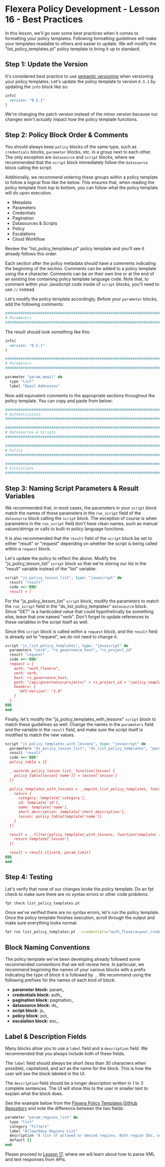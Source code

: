 # Flexera Policy Development - Lesson 16 - Best Practices

In this lesson, we'll go over some best practices when it comes to formatting your policy templates. Following formatting guidelines will make your templates readable to others and easier to update. We will modify the "list_policy_templates.pt" policy template to bring it up to standard.

## Step 1: Update the Version

It's considered best practice to use [semantic versioning](https://github.com/flexera-public/policy_templates/blob/master/VERSIONING.md) when versioning your policy templates. Let's update the policy template to version `0.5.1` by updating the `info` block like so:

```ruby
info(
  version: "0.5.1"
)
```

We're changing the patch version instead of the minor version because our changes won't actually impact how the policy template functions.

## Step 2: Policy Block Order & Comments

You should always keep `policy` blocks of the same type, such as `credentials` blocks, `parameter` blocks, etc. in a group next to each other. The only exception are `datasource` and `script` blocks, where we recommended that the `script` block immediately follow the `datasource` block calling the script.

Additionally, we recommend ordering these groups within a policy template to follow a logical flow like the below. This ensures that, when reading the policy template from top to bottom, you can follow what the policy template will do upon execution.

* Metadata
* Parameters
* Credentials
* Pagination
* Datasources & Scripts
* Policy
* Escalations
* Cloud Workflow

Review the "list_policy_templates.pt" policy template and you'll see it already follows this order.

Each section after the policy metadata should have a comments indicating the beginning of the section. Comments can be added to a policy template using the `#` character. Comments can be on their own line or at the end of an existing line containing policy template language code. Note that, to comment within your JavaScript code inside of `script` blocks, you'll need to use `//` instead.

Let's modify the policy template accordingly. Before your `parameter` blocks, add the following comments:

```ruby
###############################################################################
# Parameters
###############################################################################
```

The result should look something like this:

```ruby
info(
  version: "0.5.1"
)

###############################################################################
# Parameters
###############################################################################

parameter "param_email" do
  type "list"
  label "Email Addresses"
```

Now add equivalent comments to the appropriate sections throughout the policy template. You can copy and paste from below:

```ruby
###############################################################################
# Authentication
###############################################################################
```

```ruby
###############################################################################
# Datasources & Scripts
###############################################################################
```

```ruby
###############################################################################
# Policy
###############################################################################
```

```ruby
###############################################################################
# Escalations
###############################################################################
```

## Step 3: Naming Script Parameters & Result Variables

We recommended that, in most cases, the parameters in your `script` block match the names of those parameters in the `run_script` field of the `datasource` block calling the `script` block. The exception of course is when parameters in the `run_script` field don't have clean names, such as manual values/strings or calls to built-in policy language functions.

It is also recommended that the `result` field of the `script` block be set to either "result" or "request" depending on whether the script is being called within a `request` block.

Let's update the policy to reflect the above. Modify the "js_policy_lesson_list" `script` block so that we're storing our list in the "result" variable instead of the "list" variable:

```ruby
script "js_policy_lesson_list", type: "javascript" do
  result "result"
  code <<-'EOS'
  result = [
```

For the "js_policy_lesson_list" `script` block, modify the parameters to match the `run_script` field in the "ds_list_policy_templates" `datasource` block. Since "GET" is a hardcoded value that could hypothetically be something else, leave that one named "verb". Don't forget to update references to these variables in the script itself as well.

Since this `script` block is called within a `request` block, and the `result` field is already set to "request", we do not need to change it.

```ruby
script "js_list_policy_templates", type: "javascript" do
  parameters "verb", "rs_governance_host", "rs_project_id"
  result "request"
  code <<-'EOS'
  request = {
    auth: "auth_flexera",
    verb: verb,
    host: rs_governance_host,
    path: "/api/governance/projects/" + rs_project_id + "/policy_templates",
    headers: {
      "API-Version": "1.0"
    }
  }
EOS
end
```

Finally, let's modify the "js_policy_templates_with_lessons" `script` block to match these guidelines as well. Change the names in the `parameters` field and the variable in the `result` field, and make sure the script itself is modified to match the new values.

```ruby
script "js_policy_templates_with_lessons", type: "javascript" do
  parameters "ds_policy_lesson_list", "ds_list_policy_templates", "param_limit"
  result "result"
  code <<-'EOS'
  policy_table = {}

  _.each(ds_policy_lesson_list, function(lesson) {
    policy_table[lesson['name']] = lesson['lesson']
  })

  policy_templates_with_lessons = _.map(ds_list_policy_templates, function(template) {
    return {
      category: template['category'],
      id: template['id'],
      name: template['name'],
      short_description: template['short_description'],
      lesson: policy_table[template['name']]
    }
  })

  result = _.filter(policy_templates_with_lessons, function(template) {
    return template['lesson']
  })

  result = result.slice(0, param_limit)
EOS
end
```

## Step 4: Testing

Let's verify that none of our changes broke the policy template. Do an fpt check to make sure there are no syntax errors or other code problems:

```bash
fpt check list_policy_templates.pt
```

Once we've verified there are no syntax errors, let's run the policy template. Once the policy template finishes execution, scroll through the output and make sure everything looks normal.

```bash
fpt run list_policy_templates.pt --credentials="auth_flexera=your_credential_identifier"
```

## Block Naming Conventions

The policy template we've been developing already followed some recommended conventions that we will review here. In particular, we recommend beginning the names of your various blocks with a prefix indicating the type of block it is followed by `_`. We recommend using the following prefixes for the names of each kind of block:

* **parameter block:** param_
* **credentials block:** auth_
* **pagination block:** pagination_
* **datasource block:** ds_
* **script block:** js_
* **policy block:** pol_
* **escalation block:** esc_

## Label & Description Fields

Many blocks allow you to use a `label` field and a `description` field. We recommended that you always include both of these fields.

The `label` field should always be short (less than 30 characters when possible), capitalized, and act as the name for the block. This is how the user will see the block labeled in the UI.

The `description` field should be a longer description written in 1 to 3 complete sentences. The UI will show this to the user in smaller text to explain what the block does.

See the example below from the [Flexera Policy Templates GitHub Repository](https://github.com/flexera-public/policy_templates) and note the difference between the two fields:

```ruby
parameter "param_regions_list" do
  type "list"
  category "Filters"
  label "Allow/Deny Regions List"
  description "A list of allowed or denied regions. Both region IDs, such as 'us-east-1', and names, such as 'US East (N. Virginia)', are accepted. Leave blank to check all regions."
  default []
end
```

Please proceed to [Lesson 17](https://github.com/flexera-public/policy_engine_training/blob/main/17_xml/README.md), where we will learn about how to parse XML and text responses from APIs.
